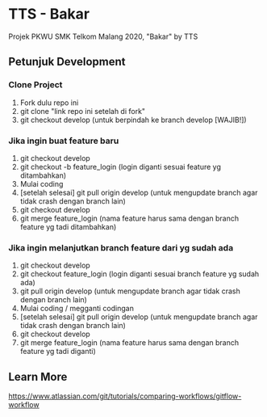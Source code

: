 # TTS - Bakar

Projek PKWU SMK Telkom Malang 2020, "Bakar" by TTS

## Petunjuk Development

### Clone Project

1. Fork dulu repo ini
2. git clone "link repo ini setelah di fork"
3. git checkout develop (untuk berpindah ke branch develop [WAJIB!])

### Jika ingin buat feature baru

1. git checkout develop
2. git checkout -b feature_login (login diganti sesuai feature yg ditambahkan)
3. Mulai coding
4. [setelah selesai] git pull origin develop (untuk mengupdate branch agar tidak crash dengan branch lain)
5. git checkout develop
6. git merge feature_login (nama feature harus sama dengan branch feature yg tadi ditambahkan)

### Jika ingin melanjutkan branch feature dari yg sudah ada

1. git checkout develop
2. git checkout feature_login (login diganti sesuai branch feature yg sudah ada)
3. git pull origin develop (untuk mengupdate branch agar tidak crash dengan branch lain)
4. Mulai coding / megganti codingan
5. [setelah selesai] git pull origin develop (untuk mengupdate branch agar tidak crash dengan branch lain)
6. git checkout develop
7. git merge feature_login (nama feature harus sama dengan branch feature yg tadi diganti)

## Learn More

https://www.atlassian.com/git/tutorials/comparing-workflows/gitflow-workflow
